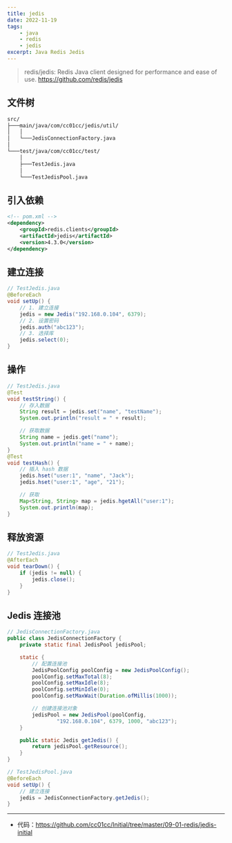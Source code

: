 ```yaml
---
title: jedis
date: 2022-11-19
tags:
    - java
    - redis
    - jedis
excerpt: Java Redis Jedis
---
```


> redis/jedis: Redis Java client designed for performance and ease of use. <https://github.com/redis/jedis>

## 文件树

```txt
src/
├───main/java/com/cc01cc/jedis/util/
│   │
│   └───JedisConnectionFactory.java
│
└───test/java/com/cc01cc/test/
    │
    ├───TestJedis.java
    │
    └───TestJedisPool.java
```

## 引入依赖

```xml
<!-- pom.xml -->
<dependency>
    <groupId>redis.clients</groupId>
    <artifactId>jedis</artifactId>
    <version>4.3.0</version>
</dependency>
```

## 建立连接

```java
// TestJedis.java
@BeforeEach
void setUp() {
    // 1. 建立连接
    jedis = new Jedis("192.168.0.104", 6379);
    // 2. 设置密码
    jedis.auth("abc123");
    // 3. 选择库
    jedis.select(0);
}
```

## 操作

```java
// TestJedis.java
@Test
void testString() {
    // 存入数据
    String result = jedis.set("name", "testName");
    System.out.println("result = " + result);

    // 获取数据
    String name = jedis.get("name");
    System.out.println("name = " + name);
}
@Test
void testHash() {
    // 插入 hash 数据
    jedis.hset("user:1", "name", "Jack");
    jedis.hset("user:1", "age", "21");

    // 获取
    Map<String, String> map = jedis.hgetAll("user:1");
    System.out.println(map);
}
```

## 释放资源

```java
// TestJedis.java
@AfterEach
void tearDown() {
    if (jedis != null) {
        jedis.close();
    }
}
```

## Jedis 连接池

```java
// JedisConnectionFactory.java
public class JedisConnectionFactory {
    private static final JedisPool jedisPool;

    static {
        // 配置连接池
        JedisPoolConfig poolConfig = new JedisPoolConfig();
        poolConfig.setMaxTotal(8);
        poolConfig.setMaxIdle(8);
        poolConfig.setMinIdle(0);
        poolConfig.setMaxWait(Duration.ofMillis(1000));

        // 创建连接池对象
        jedisPool = new JedisPool(poolConfig,
                "192.168.0.104", 6379, 1000, "abc123");
    }

    public static Jedis getJedis() {
        return jedisPool.getResource();
    }
}

// TestJedisPool.java
@BeforeEach
void setUp() {
    // 建立连接
    jedis = JedisConnectionFactory.getJedis();
}
```

---

- 代码：<https://github.com/cc01cc/Initial/tree/master/09-01-redis/jedis-initial>

<!--
Copyright © 2022-2024 [cc01cc](https://github.com/cc01cc)

本页面采用 [知识共享署名-非商业性使用 4.0 国际许可协议](http://creativecommons.org/licenses/by-nc/4.0/) 进行许可。

转载请注明原始地址：<https://github.com/cc01cc/cc01cc>
-->